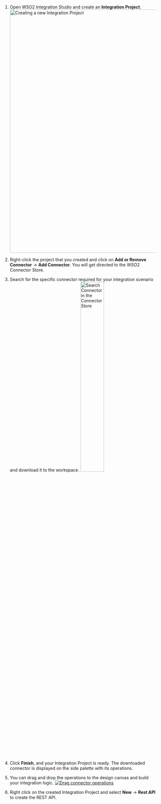 1. Open WSO2 Integration Studio and create an **Integration Project**.
   <a href="https://apim.docs.wso2.com/en/4.0.0/assets/img/integrate/new-project/new-integration-project.png"><img src="https://apim.docs.wso2.com/en/4.0.0/assets/img/integrate/new-project/new-integration-project.png" title="Creating a new Integration Project" width="800" alt="Creating a new Integration Project" /></a>

2. Right-click the project that you created and click on **Add or Remove Connector** -> **Add Connector**. You will get directed to the WSO2 Connector Store.

3. Search for the specific connector required for your integration scenario and download it to the workspace.
   <a href="https://apim.docs.wso2.com/en/4.0.0/assets/img/integrate/connectors/search-connector.png"><img src="https://apim.docs.wso2.com/en/4.0.0/assets/img/integrate/connectors/search-connector.png" title="Search Connector in the Connector Store" width="40%" alt="Search Connector in the Connector Store" /></a>

4. Click **Finish**, and your Integration Project is ready. The downloaded connector is displayed on the side palette with its operations. 

5. You can drag and drop the operations to the design canvas and build your integration logic.
   <a href="https://apim.docs.wso2.com/en/4.0.0/assets/img/integrate/connectors/drag-connector-operation.png"><img src="https://apim.docs.wso2.com/en/4.0.0/assets/img/integrate/connectors/drag-connector-operation.png" title="Drag connector operations" alt="Drag connector operations" /></a>
  
6. Right click on the created Integration Project and select **New** -> **Rest API** to create the REST API. 
